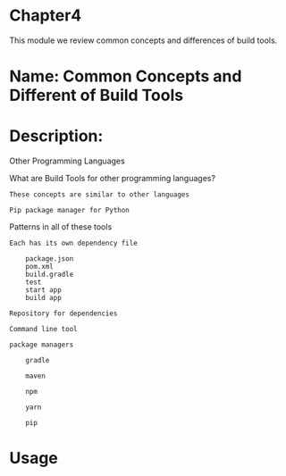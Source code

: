 # Chapter4
This module we review common concepts and differences of build tools.

# Name: Common Concepts and Different of Build Tools

# Description: 

Other Programming Languages

What are Build Tools for other programming languages?

    These concepts are similar to other languages

    Pip package manager for Python

Patterns in all of these tools

    Each has its own dependency file

        package.json
        pom.xml
        build.gradle
        test
        start app
        build app

    Repository for dependencies

    Command line tool

    package managers

        gradle

        maven

        npm

        yarn

        pip

# Usage

